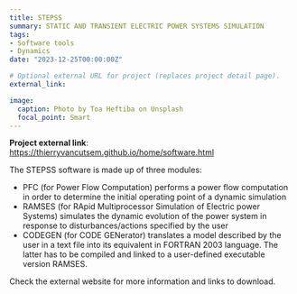 ```yaml
---
title: STEPSS
summary: STATIC AND TRANSIENT ELECTRIC POWER SYSTEMS SIMULATION
tags:
- Software tools
- Dynamics
date: "2023-12-25T00:00:00Z"

# Optional external URL for project (replaces project detail page).
external_link: 

image:
  caption: Photo by Toa Heftiba on Unsplash
  focal_point: Smart
---
```


**Project external link**: https://thierryvancutsem.github.io/home/software.html

The STEPSS software is made up of three modules:

- PFC (for Power Flow Computation) performs a power flow computation in order to determine the initial operating point of a dynamic simulation
- RAMSES (for RApid Multiprocessor Simulation of Electric power Systems) simulates the dynamic evolution of the power system in response to disturbances/actions specified by the user
- CODEGEN (for CODE GENerator) translates a model described by the user in a text file into its equivalent in FORTRAN 2003 language. The latter has to be compiled and linked to a user-defined executable version RAMSES.

Check the external website for more information and links to download.
